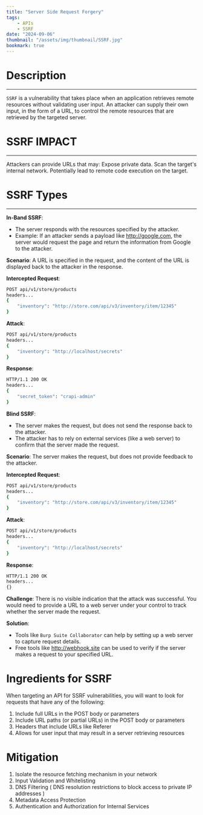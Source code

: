 ```yaml
---
title: "Server Side Request Forgery"
tags:
    - APIs
    - SSRF
date: "2024-09-06"
thumbnail: "/assets/img/thumbnail/SSRF.jpg"
bookmark: true
---
```

# Description
---
`SSRF` is a vulnerability that takes place when an application retrieves remote resources without validating user input. An attacker can supply their own input, in the form of a URL, to control the remote resources that are retrieved by the targeted server.

#   SSRF IMPACT
---
Attackers can provide URLs that may:
    Expose private data.
    Scan the target's internal network.
    Potentially lead to remote code execution on the target.

# SSRF Types
---
**In-Band SSRF**:
* The server responds with the resources specified by the attacker.
* Example: If an attacker sends a payload like http://google.com, the server would request the page and return the information from Google to the attacker.

**Scenario**: A URL is specified in the request, and the content of the URL is displayed back to the attacker in the response.

**Intercepted Request**:
```bash
POST api/v1/store/products
headers...
{
    "inventory": "http://store.com/api/v3/inventory/item/12345"
}
```
**Attack**:
```bash
POST api/v1/store/products
headers...
{
    "inventory": "http://localhost/secrets"
}
```
**Response**:
```bash
HTTP/1.1 200 OK
headers...
{
    "secret_token": "crapi-admin"
}
```

**Blind SSRF**:
* The server makes the request, but does not send the response back to the attacker.
* The attacker has to rely on external services (like a web server) to confirm that the server made the request.

**Scenario**: The server makes the request, but does not provide feedback to the attacker.

**Intercepted Request**:
```bash
POST api/v1/store/products
headers...
{
    "inventory": "http://store.com/api/v3/inventory/item/12345"
}
```
**Attack**:
```bash
POST api/v1/store/products
headers...
{
    "inventory": "http://localhost/secrets"
}
```
**Response**:
```bash
HTTP/1.1 200 OK
headers...
{}
```
**Challenge**:
    There is no visible indication that the attack was successful.
    You would need to provide a URL to a web server under your control to track whether the server made the request.

**Solution**:
* Tools like `Burp Suite Collaborator` can help by setting up a web server to capture request details.
* Free tools like http://webhook.site can be used to verify if the server makes a request to your specified URL.

# Ingredients for SSRF

When targeting an API for SSRF vulnerabilities, you will want to look for requests that have any of the following:

1. Include full URLs in the POST body or parameters
2. Include URL paths (or partial URLs) in the POST body or parameters
3. Headers that include URLs like Referer
4. Allows for user input that may result in a server retrieving resources

# Mitigation
1. Isolate the resource fetching mechanism in your network
2. Input Validation and Whitelisting
3. DNS Filtering ( DNS resolution restrictions to block access to private IP addresses )
4. Metadata Access Protection
5. Authentication and Authorization for Internal Services